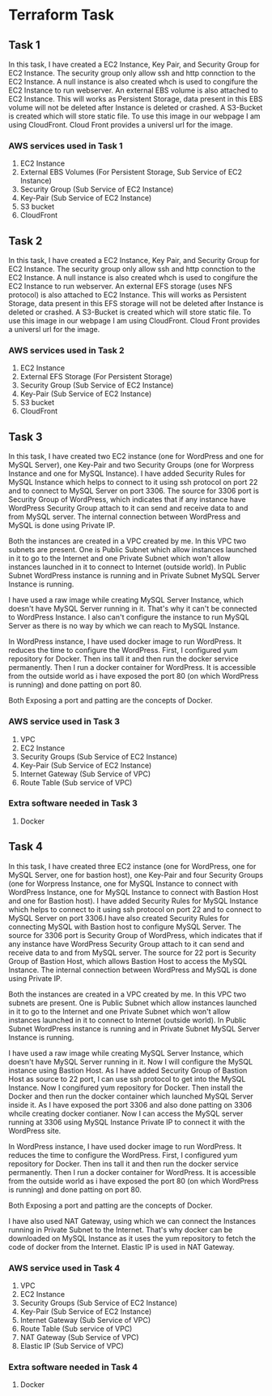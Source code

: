 # Terraform Task

## Task 1

In this task, I have created a EC2 Instance, Key Pair, and Security Group for EC2 Instance. The security group only allow ssh and http connction to the EC2 Instance. A null instance is also created whch is used to congifure the EC2 Instance to run webserver. An external EBS volume is also attached to EC2 Instance. This will works as Persistent Storage, data present in this EBS volume will not be deleted after Instance is deleted or crashed. A S3-Bucket is created which will store static file. To use this image in our webpage I am using CloudFront. Cloud Front provides a universl url for the image.

### AWS services used in Task 1
1. EC2 Instance
2. External EBS Volumes (For Persistent Storage, Sub Service of EC2 Instance)
3. Security Group (Sub Service of EC2 Instance)
4. Key-Pair (Sub Service of EC2 Instance)
5. S3 bucket
6. CloudFront

## Task 2

In this task, I have created a EC2 Instance, Key Pair, and Security Group for EC2 Instance. The security group only allow ssh and http connction to the EC2 Instance. A null instance is also created whch is used to congifure the EC2 Instance to run webserver. An external EFS storage (uses NFS protocol) is also attached to EC2 Instance. This will works as Persistent Storage, data present in this EFS storage will not be deleted after Instance is deleted or crashed. A S3-Bucket is created which will store static file. To use this image in our webpage I am using CloudFront. Cloud Front provides a universl url for the image. 

### AWS services used in Task 2
1. EC2 Instance
2. External EFS Storage (For Persistent Storage)
3. Security Group (Sub Service of EC2 Instance)
4. Key-Pair (Sub Service of EC2 Instance)
5. S3 bucket
6. CloudFront

## Task 3

In this task, I have created two EC2 instance (one for WordPress and one for MySQL Server), one Key-Pair and two Security Groups (one for Worpress Instance and one for MySQL Instance). I have added Security Rules for MySQL Instance which helps to connect to it using ssh protocol on port 22 and to connect to MySQL Server on port 3306. The source for 3306 port is Security Group of WordPress, which indicates that if any instance have WordPress Security Group attach to it can send and receive data to and from MySQL server. The internal connection between WordPress and MySQL is done using Private IP.

Both the instances are created in a VPC created by me. In this VPC two subnets are present. One is Public Subnet which allow instances launched in it to go to the Internet and one Private Subnet which won't allow instances launched in it to connect to Internet (outside world). In Public Subnet WordPress instance is running and in Private Subnet MySQL Server Instance is running.

I have used a raw image while creating MySQL Server Instance, which doesn't have MySQL Server running in it. That's why it can't be connected to WordPress Instance. I also can't configure the instance to run MySQL Server as there is no way by which we can reach to MySQL Instance.

In WordPress instance, I have used docker image to run WordPress. It reduces the time to configure the WordPress. First, I configured yum repository for Docker. Then ins
tall it and then run the docker service permanently. Then I run a docker container for WordPress. It is accessible from the outside world as i have exposed the port 80 (on which WordPress is running) and done patting on port 80.

Both Exposing a port and patting are the concepts of Docker.


### AWS service used in Task 3
1. VPC
2. EC2 Instance
3. Security Groups (Sub Service of EC2 Instance)
4. Key-Pair (Sub Service of EC2 Instance)
5. Internet Gateway (Sub Service of VPC)
6. Route Table (Sub service of VPC)

### Extra software  needed in Task 3
1. Docker

## Task 4

In this task, I have created three EC2 instance (one for WordPress, one for MySQL Server, one for bastion host), one Key-Pair and four Security Groups (one for Worpress Instance, one for MySQL Instance to connect with WordPress Instance, one for MySQL Instance to connect with Bastion Host and one for Bastion host). I have added Security Rules for MySQL Instance which helps to connect to it using ssh protocol on port 22 and to connect to MySQL Server on port 3306.I have also created Security Rules for connecting MySQL with Bastion host to configure MySQL Server. The source for 3306 port is Security Group of WordPress, which indicates that if any instance have WordPress Security Group attach to it can send and receive data to and from MySQL server. The source for 22 port is Security Group of Bastion Host, which allows Bastion Host to access the MySQL Instance. The internal connection between WordPress and MySQL is done using Private IP.

Both the instances are created in a VPC created by me. In this VPC two subnets are present. One is Public Subnet which allow instances launched in it to go to the Internet and one Private Subnet which won't allow instances launched in it to connect to Internet (outside world). In Public Subnet WordPress instance is running and in Private Subnet MySQL Server Instance is running.

I have used a raw image while creating MySQL Server Instance, which doesn't have MySQL Server running in it. Now I will configure the MySQL instance using Bastion Host. As I have added Security Group of Bastion Host as source to 22 port, I can use ssh protocol to get into the MySQL Instance. Now I congifured yum repository for Docker. Then install the Docker and then run the docker container which launched MySQL Server inside it. As I have exposed the port 3306 and also done patting on 3306 whcile creating docker contianer. Now I can access the MySQL server running at 3306 using MySQL Instance Private IP to connect it with the WordPress site.

In WordPress instance, I have used docker image to run WordPress. It reduces the time to configure the WordPress. First, I configured yum repository for Docker. Then ins
tall it and then run the docker service permanently. Then I run a docker container for WordPress. It is accessible from the outside world as i have exposed the port 80 (on which WordPress is running) and done patting on port 80.

Both Exposing a port and patting are the concepts of Docker. 

I have also used NAT Gateway, using which we can connect the Instances running in Private Subnet to the Internet. That's why docker can be downloaded on MySQL Instance as it uses the yum repository to fetch the code of docker from the Internet. Elastic IP is used in NAT Gateway. 

### AWS service used in Task 4
1. VPC
2. EC2 Instance
3. Security Groups (Sub Service of EC2 Instance)
4. Key-Pair (Sub Service of EC2 Instance)
5. Internet Gateway (Sub Service of VPC)
6. Route Table (Sub service of VPC)
7. NAT Gateway (Sub Service of VPC)
8. Elastic IP (Sub Service of VPC)

### Extra software  needed in Task 4
1. Docker







